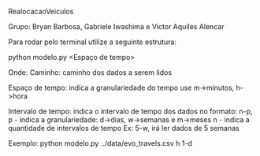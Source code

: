 RealocacaoVeiculos

Grupo: Bryan Barbosa, Gabriele Iwashima e Victor Aquiles Alencar

Para rodar pelo terminal utilize a seguinte estrutura:

python modelo.py <caminho> <Espaço de tempo> <Intervalo de tempo>

Onde:
Caminho: 
	caminho dos dados a serem lidos

Espaço de tempo: 
	indica a granulariedade do tempo use m->minutos, h->hora

Intervalo de tempo: 
	indica o intervalo de tempo dos dados no formato: n-p,
	p - indica a granulariedade: d->dias, w->semanas e m->meses
	n - indica a quantidade de intervalos de tempo
	Ex: 5-w, irá ler dados de 5 semanas

Exemplo: python modelo.py ../data/evo_travels.csv h 1-d
